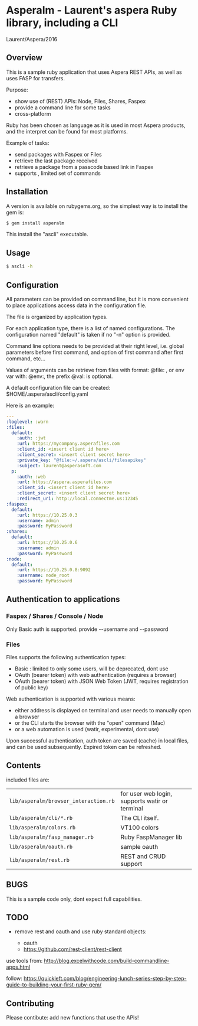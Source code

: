 # Asperalm - Laurent's aspera Ruby library, including a CLI

Laurent/Aspera/2016

## Overview
This is a sample ruby application that uses Aspera REST APIs, as well as uses FASP for transfers.

Purpose:
- show use of (REST) APIs: Node, Files, Shares, Faspex
- provide a command line for some tasks
- cross-platform

Ruby has been chosen as language as it is used in most Aspera products, and the interpret can be found for most platforms.

Example of tasks:
- send packages with Faspex or Files
- retrieve the last package received
- retrieve a package from a passcode based link in Faspex
- supports , limited set of commands

## Installation
A version is available on rubygems.org, so the simplest way is to install the gem is:

```bash
$ gem install asperalm
```

This install the "ascli" executable.

## Usage

```bash
$ ascli -h
```

## Configuration
All parameters can be provided on command line, but it is more convenient to place applications access data in the configuration file.

The file is organized by application types.

For each application type, there is a list of named configurations. The configuration named "default" is taken if no "-n" option is provided.

Command line options needs to be provided at their right level, i.e. global parameters before first command, and option of first command after first command, etc...

Values of arguments can be retrieve from files with format: @file: , or env var with: @env:, the prefix @val: is optional.

A default configuration file can be created: $HOME/.aspera/ascli/config.yaml

Here is an example:

```yaml
---
:loglevel: :warn
:files:
  default:
    :auth: :jwt
    :url: https://mycompany.asperafiles.com
    :client_id: <insert client id here>
    :client_secret: <insert client secret here>
    :private_key: "@file:~/.aspera/ascli/filesapikey"
    :subject: laurent@asperasoft.com
  p:
    :auth: :web
    :url: https://aspera.asperafiles.com
    :client_id: <insert client id here>
    :client_secret: <insert client secret here>
    :redirect_uri: http://local.connectme.us:12345
:faspex:
  default:
    :url: https://10.25.0.3
    :username: admin
    :password: MyPassword
:shares:
  default:
    :url: https://10.25.0.6
    :username: admin
    :password: MyPassword
:node:
  default:
    :url: https://10.25.0.8:9092
    :username: node_root
    :password: MyPassword
```

## Authentication to applications

### Faspex / Shares / Console / Node

Only Basic auth is supported. provide --username and --password

### Files
Files supports the following authentication types:

* Basic : limited to only some users, will be deprecated, dont use
* OAuth (bearer token) with web authentication (requires a browser)
* OAuth (bearer token) with JSON Web Token (JWT, requires registration of public key)

Web authentication is supported with various means:
* either address is displayed on terminal and user needs to manually open a browser
* or the CLI starts the browser with the "open" command (Mac)
* or a web automation is used (watir, experimental, dont use) 

Upon successful authentication, auth token are saved (cache) in local files, and can be used subsequently.
Expired token can be refreshed.

## Contents
included files are:

<table>
<tr><td><code>lib/asperalm/browser_interaction.rb</code></td><td>for user web login, supports watir or terminal</td></tr>
<tr><td><code>lib/asperalm/cli/*.rb</code></td><td>The CLI itself.</td></tr>
<tr><td><code>lib/asperalm/colors.rb</code></td><td>VT100 colors</td></tr>
<tr><td><code>lib/asperalm/fasp_manager.rb</code></td><td>Ruby FaspManager lib</td></tr>
<tr><td><code>lib/asperalm/oauth.rb</code></td><td>sample oauth</td></tr>
<tr><td><code>lib/asperalm/rest.rb</code></td><td>REST and CRUD support</td></tr>
</table>

## BUGS
This is a sample code only, dont expect full capabilities.

## TODO
* remove rest and oauth and use ruby standard objects:

  * oauth
  * https://github.com/rest-client/rest-client

use tools from:
http://blog.excelwithcode.com/build-commandline-apps.html

follow:
https://quickleft.com/blog/engineering-lunch-series-step-by-step-guide-to-building-your-first-ruby-gem/

## Contributing

Please contibute: add new functions that use the APIs!

